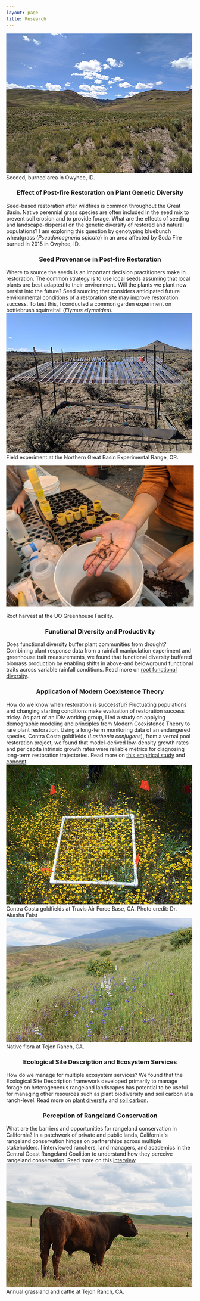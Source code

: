 ```yaml
---
layout: page
title: Research
---
```


<div class="research-row">
<div class="research-column-image">
<a target="_blank" href="/../../assets/img/research/bluebunch.jpg"><img src="/../../assets/img/research/bluebunch-small.jpg"/></a>
<div class="caption">
Seeded, burned area in Owyhee, ID.
</div>
</div>

<div class="research-column-text">
<h3 style="text-align: center">
Effect of Post-fire Restoration on Plant Genetic Diversity
</h3>
Seed-based restoration after wildfires is common throughout the Great Basin. Native perennial grass species are often included in the seed mix to prevent soil erosion and to provide forage. What are the effects of seeding and landscape-dispersal on the genetic diversity of restored and natural populations? I am exploring this question by genotyping bluebunch wheatgrass (<i>Pseudoroegneria spicata</i>) in an area affected by Soda Fire burned in 2015 in Owyhee, ID.
</div>
</div>

<div class="research-row">
<div class="research-column-text">
<h3 style="text-align: center">
Seed Provenance in Post-fire Restoration
</h3>
Where to source the seeds is an important decision practitioners make in restoration. The common strategy is to use local seeds assuming that local plants are best adapted to their environment. Will the plants we plant now persist into the future? Seed sourcing that considers anticipated future environmental conditions of a restoration site may improve restoration success. To test this, I conducted a common garden experiment on bottlebrush squirreltail (<i>Elymus elymoides</i>).  
</div>

<div class="research-column-image">
<a target="_blank" href="/../../assets/img/research/eoarc.jpg"><img src="/../../assets/img/research/eoarc-small.jpg" /></a>

<div class="caption">
Field experiment at the Northern Great Basin Experimental Range, OR.
</div>
</div>

</div>

<div class="research-row">
<div class="research-column-image">

<a target="_blank" href="/../../assets/img/research/roots.jpg"><img src="/../../assets/img/research/roots-small.jpg" /></a>
<div class="caption">
Root harvest at the UO Greenhouse Facility. 
</div>
</div>

<div class="research-column-text">
<h3 style="text-align: center">
Functional Diversity and Productivity
</h3>
Does functional diversity buffer plant communities from drought? Combining plant response data from a rainfall manipulation experiment and greenhouse trait measurements, we found that functional diversity buffered biomass production by enabling shifts in above-and belowground functional traits across variable rainfall conditions. Read more on <a target="_blank" href="https://doi.org/10.1111/1365-2435.14394">root functional diversity</a>.  
</div>
</div>

<div class="research-row">

<div class="research-column-text">

<h3 style="text-align: center">
Application of Modern Coexistence Theory
</h3>
How do we know when restoration is successful? Fluctuating populations and changing starting conditions make evaluation of restoration success tricky. As part of an iDiv working group, I led a study on applying demographic modeling and principles from Modern Coexistence Theory to rare plant restoration. Using a long-term monitoring data of an endangered species, Contra Costa goldfields (<i>Lasthenia conjugens</i>), from a vernal pool restoration project, we found that model-derived low-density growth rates and per capita intrinsic growth rates were reliable metrics for diagnosing long-term restoration trajectories. Read more on <a target="_blank" href="https://doi.org/10.1002/eap.2649">this empirical study</a> and <a target="_blank" href="https://doi.org/10.1016/j.tree.2023.06.004">concept</a>.  
</div>

<div class="research-column-image">
<a target="_blank" href="/../../assets/img/research/lasthenia.jpg"><img src="/../../assets/img/research/lasthenia-small.jpg" /></a>
<div class="caption">
Contra Costa goldfields at Travis Air Force Base, CA. Photo credit: Dr. Akasha Faist
</div>
</div>

</div>

<div class="research-row">

<div class="research-column-image">
<a target="_blank" href="/../../assets/img/research/tejon.jpg"><img src="/../../assets/img/research/tejon-small.jpg" /></a>
<div class="caption">
Native flora at Tejon Ranch, CA.
</div>
</div>

<div class="research-column-text">
<h3 style="text-align: center">
Ecological Site Description and Ecosystem Services
</h3>
How do we manage for multiple ecosystem services? We found that the Ecological Site Description framework developed primarily to manage forage on heterogeneous rangeland landscapes has potential to be useful for managing other resources such as plant biodiversity and soil carbon at a ranch-level. Read more on <a target="_blank" href="https://doi.org/10.1016/j.rala.2020.05.002">plant diversity</a> and <a target="_blank" href="https://doi.org/10.1111/rec.13353">soil carbon</a>.
</div>

</div>

<div class="research-row">

<div class="research-column-text">
<h3 style="text-align: center">
Perception of Rangeland Conservation
</h3>
What are the barriers and opportunities for rangeland conservation in California? In a patchwork of private and public lands, California's rangeland conservation hinges on partnerships across multiple stakeholders. I interviewed ranchers, land managers, and academics in the Central Coast Rangeland Coalition to understand how they perceive rangeland conservation. Read more on this <a target="_blank" href="https://doi.org/10.1016/j.rala.2018.10.001">interview</a>.
</div>

<div class="research-column-image">
<a target="_blank" href="/../../assets/img/research/cow.jpg"><img src="/../../assets/img/research/cow-small.jpg" /></a>
<div class="caption">
Annual grassland and cattle at Tejon Ranch, CA.
</div>
</div>

</div>

<!---
stuff here that I might wanna keep later but don't want to show
-->
